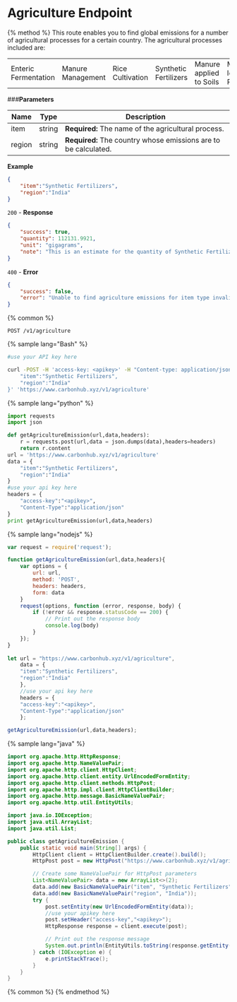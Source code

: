 # Agriculture Endpoint

{% method %}
This route enables you to find global emissions for a number of agricultural processes for a certain country. The agricultural processes included are:

| | | | | | | | | |
| - | - | - | - | - | - | - | - | - |
| Enteric Fermentation | Manure Management | Rice Cultivation | Synthetic Fertilizers | Manure applied to Soils | Manure left on Pasture | Crop Residues | Cultivation of Organic Soils | Burning - Crop residues | Burning - Savanna |

###**Parameters**

| Name        | Type           | Description  |
| ------------- |-------------| -----|
| item | string | **Required:** The name of the agricultural process.|
| region    | string | **Required:** The country whose emissions are to be calculated. |
**Example**
```JSON
{
    "item":"Synthetic Fertilizers",
    "region":"India"
}
```
`200` - **Response**
```JSON
{
    "success": true,
    "quantity": 112131.9921,
    "unit": "gigagrams",
    "note": "This is an estimate for the quantity of Synthetic Fertilizers that could be the cause of emission provided."
}
```
`400` - **Error** 
```JSON
{
    "success": false,
    "error": "Unable to find agriculture emissions for item type invalid_process in India"
}
```
{% common %}
```
POST /v1/agriculture
```
{% sample lang="Bash" %}
```Bash
#use your API key here

curl -POST -H 'access-key: <apikey>' -H "Content-type: application/json" -d '{
    "item":"Synthetic Fertilizers",
    "region":"India"
}' 'https://www.carbonhub.xyz/v1/agriculture'
```
{% sample lang="python" %}
```Python
import requests
import json

def getAgricultureEmission(url,data,headers):
    r = requests.post(url,data = json.dumps(data),headers=headers)
    return r.content
url = 'https://www.carbonhub.xyz/v1/agriculture'
data = {
    "item":"Synthetic Fertilizers",
    "region":"India"
}
#use your api key here
headers = {
    "access-key":"<apikey>",
    "Content-Type":"application/json"
}
print getAgricultureEmission(url,data,headers)
```
{% sample lang="nodejs" %}
```javascript
var request = require('request');

function getAgricultureEmission(url,data,headers){
    var options = {
        url: url,
        method: 'POST',
        headers: headers,
        form: data
    }
    request(options, function (error, response, body) {
        if (!error && response.statusCode == 200) {
            // Print out the response body
            console.log(body)
        }
    });
}
    
let url = "https://www.carbonhub.xyz/v1/agriculture",
    data = {
    "item":"Synthetic Fertilizers",
    "region":"India"
    },
    //use your api key here
    headers = {
    "access-key":"<apikey>",
    "Content-Type":"application/json"
    };

getAgricultureEmission(url,data,headers); 
```
{% sample lang="java" %}
```Java
import org.apache.http.HttpResponse;
import org.apache.http.NameValuePair;
import org.apache.http.client.HttpClient;
import org.apache.http.client.entity.UrlEncodedFormEntity;
import org.apache.http.client.methods.HttpPost;
import org.apache.http.impl.client.HttpClientBuilder;
import org.apache.http.message.BasicNameValuePair;
import org.apache.http.util.EntityUtils;

import java.io.IOException;
import java.util.ArrayList;
import java.util.List;

public class getAgricultureEmission {
    public static void main(String[] args) {
        HttpClient client = HttpClientBuilder.create().build();
        HttpPost post = new HttpPost("https://www.carbonhub.xyz/v1/agriculture");

        // Create some NameValuePair for HttpPost parameters
        List<NameValuePair> data = new ArrayList<>(2);
        data.add(new BasicNameValuePair("item", "Synthetic Fertilizers"));
        data.add(new BasicNameValuePair("region", "India"));
        try {
            post.setEntity(new UrlEncodedFormEntity(data));
            //use your apikey here
            post.setHeader("access-key","<apikey>");
            HttpResponse response = client.execute(post);

            // Print out the response message
            System.out.println(EntityUtils.toString(response.getEntity()));
        } catch (IOException e) {
            e.printStackTrace();
        }
    }
}
```

{% common %}
{% endmethod %}